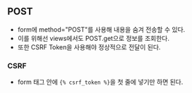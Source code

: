 ## POST

- form에 method="POST"를 사용해 내용을 숨겨 전송할 수 있다.
- 이를 위해선 views에서도 POST.get으로 정보를 조회한다.
- 또한 CSRF Token을 사용해야 정상적으로 전달이 된다.



### CSRF

- form 태그 안에 `{% csrf_token %}`을 첫 줄에 넣기만 하면 된다.

